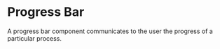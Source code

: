 # Progress Bar

A progress bar component communicates to the user the progress of a particular process.

